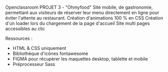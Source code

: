 Openclassroom PROJET 3 - "Ohmyfood"
Site mobile, de gastronomie, permettant aux visiteurs de réserver leur menu directement en ligne pour éviter l'attente au restaurant.
Création d'animations 100 % en CSS 
Création d'un loader lors du chargement de la page d'accueil
Site multi pages accessibles au clic


Ressources :
* HTML & CSS uniquement
* Bibliothèque d'icônes fontawesome
* FIGMA pour récupèrer les maquettes desktop, tablette et mobile
* Préprocesseur Sass
